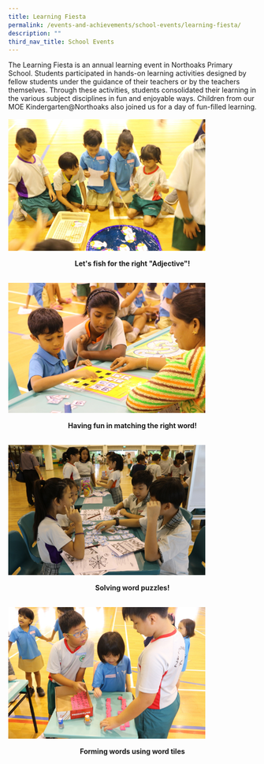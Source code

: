 ```yaml
---
title: Learning Fiesta
permalink: /events-and-achievements/school-events/learning-fiesta/
description: ""
third_nav_title: School Events
---
```

The Learning Fiesta is an annual learning event in Northoaks Primary School. Students participated in hands-on learning activities designed by fellow students under the guidance of their teachers or by the teachers themselves. Through these activities, students consolidated their learning in the various subject disciplines in fun and enjoyable ways. Children from our MOE Kindergarten@Northoaks also joined us for a day of fun-filled learning.
<br>
<br>
<img src="/images/learningfiesta1.png" 
         style="width:400px"
			/>
<br>

<p style="text-align: center"><strong>
	Let's fish for the right "Adjective"!</strong></p>


<br>
<img src="/images/learningfiesta2.png" 
         style="width:400px"
			/>
<br>

<p style="text-align: center"><strong>
	Having fun in matching the right word!</strong></p>

<br>
<img src="/images/learningfiesta3.png" 
         style="width:400px"
			/>


<p style="text-align: center"><strong>
	Solving word puzzles!</strong></p>


<br>
<img src="/images/learningfiesta4.png" 
         style="width:400px"
			/>
<br>

<p style="text-align: center"><strong>
Forming words using word tiles</strong></p>

